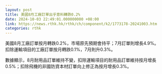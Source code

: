 ```yaml
---
layout: post
title: 美國8月工廠訂單出乎意料轉跌0.2%　
date: 2024-10-03 22:49:01.000000000 +08:00
link: https://news.rthk.hk/rthk/ch/component/k2/1773178-20241003.htm
categories: rthk
---
```


美國8月工廠訂單按月轉跌0.2%，市場原先預期會持平；7月訂單則增長4.9%。扣除運輸項目的工廠訂單按月轉跌0.1%，7月則升0.3%。

數據顯示，8月耐用品訂單維持不變，扣除運輸項目的耐用品訂單維持按月增長0.5%；扣除飛機的非國防資本材訂單向上修正為按月增長0.3%。
